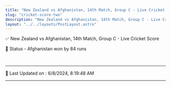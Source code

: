 ```yaml
---
title: "New Zealand vs Afghanistan, 14th Match, Group C - Live Cricket Score"
slug: "cricket-score-two"
description: "New Zealand vs Afghanistan, 14th Match, Group C - Live Cricket Score - Afghanistan won by 84 runs."
layout: "../../layouts/PostLayout.astro"
--- 
```


✅ New Zealand vs Afghanistan, 14th Match, Group C - Live Cricket Score

📑 Status - Afghanistan won by 84 runs

<br />

***

📝 Last Updated on : 6/8/2024, 8:19:48 AM

***

